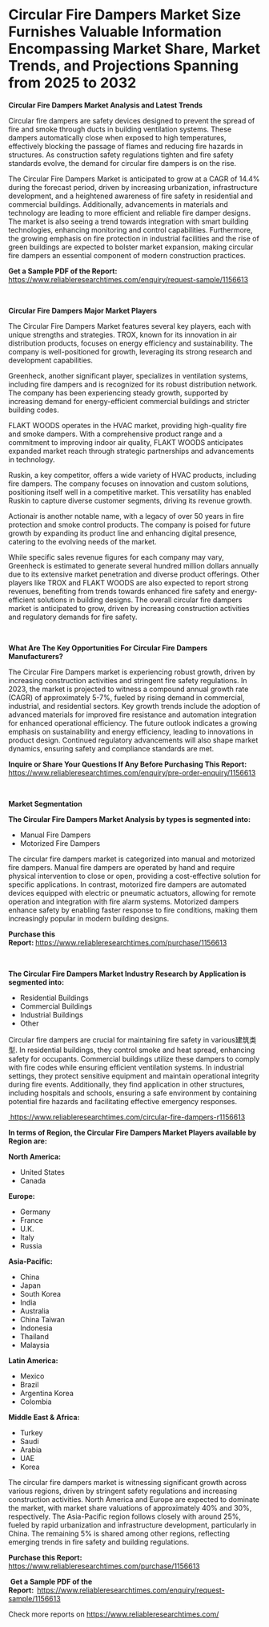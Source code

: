 <p><h1>Circular Fire Dampers Market Size Furnishes Valuable Information Encompassing Market Share, Market Trends, and Projections Spanning from 2025 to 2032</h1></p><p><strong>Circular Fire Dampers Market Analysis and Latest Trends</strong></p>
<p><p>Circular fire dampers are safety devices designed to prevent the spread of fire and smoke through ducts in building ventilation systems. These dampers automatically close when exposed to high temperatures, effectively blocking the passage of flames and reducing fire hazards in structures. As construction safety regulations tighten and fire safety standards evolve, the demand for circular fire dampers is on the rise.</p><p>The Circular Fire Dampers Market is anticipated to grow at a CAGR of 14.4% during the forecast period, driven by increasing urbanization, infrastructure development, and a heightened awareness of fire safety in residential and commercial buildings. Additionally, advancements in materials and technology are leading to more efficient and reliable fire damper designs. The market is also seeing a trend towards integration with smart building technologies, enhancing monitoring and control capabilities. Furthermore, the growing emphasis on fire protection in industrial facilities and the rise of green buildings are expected to bolster market expansion, making circular fire dampers an essential component of modern construction practices.</p></p>
<p><strong>Get a Sample PDF of the Report:&nbsp;</strong> <a href="https://www.reliableresearchtimes.com/enquiry/request-sample/1156613?utm_campaign=3028&utm_medium=2&utm_source=Github&utm_content=ia&utm_term=10042025&utm_id=circular-fire-dampers">https://www.reliableresearchtimes.com/enquiry/request-sample/1156613</a></p>
<p>&nbsp;</p>
<p><strong>Circular Fire Dampers Major Market Players</strong></p>
<p><p>The Circular Fire Dampers Market features several key players, each with unique strengths and strategies. TROX, known for its innovation in air distribution products, focuses on energy efficiency and sustainability. The company is well-positioned for growth, leveraging its strong research and development capabilities.</p><p>Greenheck, another significant player, specializes in ventilation systems, including fire dampers and is recognized for its robust distribution network. The company has been experiencing steady growth, supported by increasing demand for energy-efficient commercial buildings and stricter building codes.</p><p>FLAKT WOODS operates in the HVAC market, providing high-quality fire and smoke dampers. With a comprehensive product range and a commitment to improving indoor air quality, FLAKT WOODS anticipates expanded market reach through strategic partnerships and advancements in technology.</p><p>Ruskin, a key competitor, offers a wide variety of HVAC products, including fire dampers. The company focuses on innovation and custom solutions, positioning itself well in a competitive market. This versatility has enabled Ruskin to capture diverse customer segments, driving its revenue growth.</p><p>Actionair is another notable name, with a legacy of over 50 years in fire protection and smoke control products. The company is poised for future growth by expanding its product line and enhancing digital presence, catering to the evolving needs of the market.</p><p>While specific sales revenue figures for each company may vary, Greenheck is estimated to generate several hundred million dollars annually due to its extensive market penetration and diverse product offerings. Other players like TROX and FLAKT WOODS are also expected to report strong revenues, benefiting from trends towards enhanced fire safety and energy-efficient solutions in building designs. The overall circular fire dampers market is anticipated to grow, driven by increasing construction activities and regulatory demands for fire safety.</p></p>
<p>&nbsp;</p>
<p><strong>What Are The Key Opportunities For Circular Fire Dampers Manufacturers?</strong></p>
<p><p>The Circular Fire Dampers market is experiencing robust growth, driven by increasing construction activities and stringent fire safety regulations. In 2023, the market is projected to witness a compound annual growth rate (CAGR) of approximately 5-7%, fueled by rising demand in commercial, industrial, and residential sectors. Key growth trends include the adoption of advanced materials for improved fire resistance and automation integration for enhanced operational efficiency. The future outlook indicates a growing emphasis on sustainability and energy efficiency, leading to innovations in product design. Continued regulatory advancements will also shape market dynamics, ensuring safety and compliance standards are met.</p></p>
<p><strong>Inquire or Share Your Questions If Any Before Purchasing This Report:</strong> <a href="https://www.reliableresearchtimes.com/enquiry/pre-order-enquiry/1156613?utm_campaign=3028&utm_medium=2&utm_source=Github&utm_content=ia&utm_term=10042025&utm_id=circular-fire-dampers">https://www.reliableresearchtimes.com/enquiry/pre-order-enquiry/1156613</a></p>
<p>&nbsp;</p>
<p><strong>Market Segmentation</strong></p>
<p><strong>The Circular Fire Dampers Market Analysis by types is segmented into:</strong></p>
<p><ul><li>Manual Fire Dampers</li><li>Motorized Fire Dampers</li></ul></p>
<p><p>The circular fire dampers market is categorized into manual and motorized fire dampers. Manual fire dampers are operated by hand and require physical intervention to close or open, providing a cost-effective solution for specific applications. In contrast, motorized fire dampers are automated devices equipped with electric or pneumatic actuators, allowing for remote operation and integration with fire alarm systems. Motorized dampers enhance safety by enabling faster response to fire conditions, making them increasingly popular in modern building designs.</p></p>
<p><strong>Purchase this Report:&nbsp;</strong><a href="https://www.reliableresearchtimes.com/purchase/1156613?utm_campaign=3028&utm_medium=2&utm_source=Github&utm_content=ia&utm_term=10042025&utm_id=circular-fire-dampers">https://www.reliableresearchtimes.com/purchase/1156613</a></p>
<p>&nbsp;</p>
<p><strong>The Circular Fire Dampers Market Industry Research by Application is segmented into:</strong></p>
<p><ul><li>Residential Buildings</li><li>Commercial Buildings</li><li>Industrial Buildings</li><li>Other</li></ul></p>
<p><p>Circular fire dampers are crucial for maintaining fire safety in various建筑类型. In residential buildings, they control smoke and heat spread, enhancing safety for occupants. Commercial buildings utilize these dampers to comply with fire codes while ensuring efficient ventilation systems. In industrial settings, they protect sensitive equipment and maintain operational integrity during fire events. Additionally, they find application in other structures, including hospitals and schools, ensuring a safe environment by containing potential fire hazards and facilitating effective emergency responses.</p></p>
<p><a href="https://www.reliableresearchtimes.com/circular-fire-dampers-r1156613?utm_campaign=3028&utm_medium=2&utm_source=Github&utm_content=ia&utm_term=10042025&utm_id=circular-fire-dampers">&nbsp;https://www.reliableresearchtimes.com/circular-fire-dampers-r1156613</a></p>
<p><strong>In terms of Region, the Circular Fire Dampers Market Players available by Region are:</strong></p>
<p>
    <p> <strong> North America: </strong>
        <ul>
            <li>United States</li>
            <li>Canada</li>
        </ul>
        </p> 
    <p> <strong> Europe: </strong>
        <ul>
            <li>Germany</li>
            <li>France</li>
            <li>U.K.</li>
            <li>Italy</li>
            <li>Russia</li>
        </ul>
        </p> 
    <p> <strong> Asia-Pacific: </strong>
        <ul>
            <li>China</li>
            <li>Japan</li>
            <li>South Korea</li>
            <li>India</li>
            <li>Australia</li>
            <li>China Taiwan</li>
            <li>Indonesia</li>
            <li>Thailand</li>
            <li>Malaysia</li>
        </ul>
        </p> 
    <p> <strong> Latin America: </strong>
        <ul>
            <li>Mexico</li>
            <li>Brazil</li>
            <li>Argentina Korea</li>
            <li>Colombia</li>
        </ul>
        </p> 
    <p> <strong> Middle East & Africa: </strong>
        <ul>
            <li>Turkey</li>
            <li>Saudi</li>
            <li>Arabia</li>
            <li>UAE</li>
            <li>Korea</li>
        </ul>
    </p>
    </p>
<p><p>The circular fire dampers market is witnessing significant growth across various regions, driven by stringent safety regulations and increasing construction activities. North America and Europe are expected to dominate the market, with market share valuations of approximately 40% and 30%, respectively. The Asia-Pacific region follows closely with around 25%, fueled by rapid urbanization and infrastructure development, particularly in China. The remaining 5% is shared among other regions, reflecting emerging trends in fire safety and building regulations.</p></p>
<p><strong>Purchase this Report: </strong><a href="https://www.reliableresearchtimes.com/purchase/1156613?utm_campaign=3028&utm_medium=2&utm_source=Github&utm_content=ia&utm_term=10042025&utm_id=circular-fire-dampers">https://www.reliableresearchtimes.com/purchase/1156613</a></p>
<p>&nbsp;<strong>Get a Sample PDF of the Report:&nbsp;&nbsp;</strong><a href="https://www.reliableresearchtimes.com/enquiry/request-sample/1156613?utm_campaign=3028&utm_medium=2&utm_source=Github&utm_content=ia&utm_term=10042025&utm_id=circular-fire-dampers">https://www.reliableresearchtimes.com/enquiry/request-sample/1156613</a></p>
<p><strong></strong></p>
<p>Check more reports on <a href="https://www.reliableresearchtimes.com/?utm_campaign=3028&utm_medium=2&utm_source=Github&utm_content=ia&utm_term=10042025&utm_id=circular-fire-dampers">https://www.reliableresearchtimes.com/</a></p>